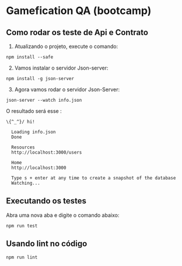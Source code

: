 # Gamefication QA (bootcamp)

## Como rodar os teste de Api e Contrato
1. Atualizando o projeto, execute o comando:
```
npm install --safe
```
2. Vamos instalar o servidor Json-server:
```
npm install -g json-server
```
3. Agora vamos rodar o servidor Json-Server:
```
json-server --watch info.json
```
O resultado será esse :
```
\{^_^}/ hi!

  Loading info.json
  Done

  Resources
  http://localhost:3000/users

  Home
  http://localhost:3000

  Type s + enter at any time to create a snapshot of the database
  Watching...
```
## Executando os testes

Abra uma nova aba e digite o comando abaixo:
```
npm run test
```

## Usando lint no código
```
npm run lint
```

